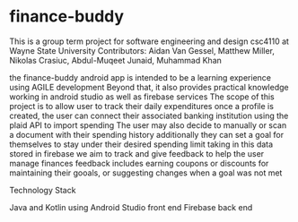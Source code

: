# finance-buddy

This is a group term project for software engineering and design csc4110 at Wayne State University
Contributors: Aidan Van Gessel, Matthew Miller, Nikolas Crasiuc, Abdul-Muqeet Junaid, Muhammad Khan

the finance-buddy android app is intended to be a learning experience using AGILE development
Beyond that, it also provides practical knowledge working in android studio as well as firebase services
The scope of this project is to allow user to track their daily expenditures
once a profile is created, the user can connect their associated banking institution using the plaid API to import spending
The user may also decide to manually or scan a document with their spending history
additionally they can set a goal for themselves to stay under their desired spending limit
taking in this data stored in firebase we aim to track and give feedback to help the user manage finances
feedback includes earning coupons or discounts for maintaining their gooals, or suggesting changes when a goal was not met

Technology Stack

Java and Kotlin using Android Studio front end
Firebase back end

